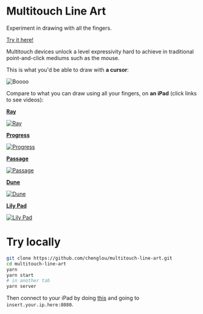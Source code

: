 # Multitouch Line Art

Experiment in drawing with all the fingers.

[Try it here!](https://chenglou.github.io/multitouch-line-art/)

Multitouch devices unlock a level expressivity hard to achieve in traditional point-and-click mediums such as the mouse.

This is what you'd be able to draw with **a cursor**:

![Boooo](https://user-images.githubusercontent.com/1909539/50062299-456e0280-015b-11e9-919e-f77d15cfb5e7.jpeg)

Compare to what you can draw using all your fingers, on **an iPad** (click links to see videos):

[**Ray**](https://vimeo.com/306726498)

[![Ray](https://user-images.githubusercontent.com/1909539/50068313-203cbc80-017a-11e9-93e3-b1b61ef1fbc9.gif)](https://vimeo.com/306726498)

[**Progress**](https://vimeo.com/306726496)

[![Progress](https://user-images.githubusercontent.com/1909539/50068316-20d55300-017a-11e9-9910-7b82c82bf8c1.gif)](https://vimeo.com/306726496)

[**Passage**](https://vimeo.com/306726485)

[![Passage](https://user-images.githubusercontent.com/1909539/50068312-203cbc80-017a-11e9-9eb8-90dc7710ad7c.gif)](https://vimeo.com/306726485)

[**Dune**](https://vimeo.com/306726502)

[![Dune](https://user-images.githubusercontent.com/1909539/50068314-203cbc80-017a-11e9-8203-fc4f1f8ac859.gif)](https://vimeo.com/306726502)

[**Lily Pad**](https://vimeo.com/306726511)

[![Lily Pad](https://user-images.githubusercontent.com/1909539/50068315-20d55300-017a-11e9-83bd-65024273e9e6.gif)](https://vimeo.com/306726511)

# Try locally

```sh
git clone https://github.com/chenglou/multitouch-line-art.git
cd multitouch-line-art
yarn
yarn start
# in another tab
yarn server
```

Then connect to your iPad by doing [this](https://stackoverflow.com/a/51868342/960178) and going to `insert.your.ip.here:8080`.

